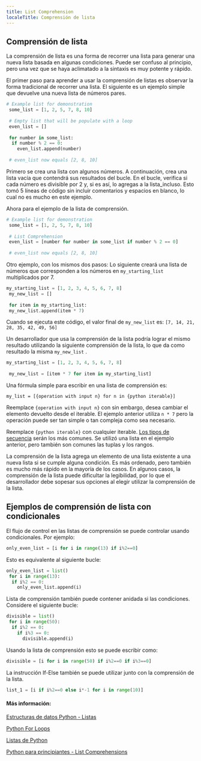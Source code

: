 ```yaml
---
title: List Comprehension
localeTitle: Comprensión de lista
---
```

## Comprensión de lista

La comprensión de lista es una forma de recorrer una lista para generar una nueva lista basada en algunas condiciones. Puede ser confuso al principio, pero una vez que se haya aclimatado a la sintaxis es muy potente y rápido.

El primer paso para aprender a usar la comprensión de listas es observar la forma tradicional de recorrer una lista. El siguiente es un ejemplo simple que devuelve una nueva lista de números pares.

```python
# Example list for demonstration 
 some_list = [1, 2, 5, 7, 8, 10] 
 
 # Empty list that will be populate with a loop 
 even_list = [] 
 
 for number in some_list: 
  if number % 2 == 0: 
    even_list.append(number) 
 
 # even_list now equals [2, 8, 10] 
```

Primero se crea una lista con algunos números. A continuación, crea una lista vacía que contendrá sus resultados del bucle. En el bucle, verifica si cada número es divisible por 2 y, si es así, lo agregas a la lista\_incluso. Esto tomó 5 líneas de código sin incluir comentarios y espacios en blanco, lo cual no es mucho en este ejemplo.

Ahora para el ejemplo de la lista de comprensión.

```python
# Example list for demonstration 
 some_list = [1, 2, 5, 7, 8, 10] 
 
 # List Comprehension 
 even_list = [number for number in some_list if number % 2 == 0] 
 
 # even_list now equals [2, 8, 10] 
```

Otro ejemplo, con los mismos dos pasos: Lo siguiente creará una lista de números que corresponden a los números en `my_starting_list` multiplicados por 7.

```py
my_starting_list = [1, 2, 3, 4, 5, 6, 7, 8] 
 my_new_list = [] 
 
 for item in my_starting_list: 
 my_new_list.append(item * 7) 
```

Cuando se ejecuta este código, el valor final de `my_new_list` es: `[7, 14, 21, 28, 35, 42, 49, 56]`

Un desarrollador que usa la comprensión de la lista podría lograr el mismo resultado utilizando la siguiente comprensión de la lista, lo que da como resultado la misma `my_new_list` .

```py
my_starting_list = [1, 2, 3, 4, 5, 6, 7, 8] 
 
 my_new_list = [item * 7 for item in my_starting_list] 
```

Una fórmula simple para escribir en una lista de comprensión es:

`my_list = [{operation with input n} for n in {python iterable}]`

Reemplace `{operation with input n}` con sin embargo, desea cambiar el elemento devuelto desde el iterable. El ejemplo anterior utiliza `n * 7` pero la operación puede ser tan simple o tan compleja como sea necesario.

Reemplace `{python iterable}` con cualquier iterable. [Los tipos de secuencia](https://guide.freecodecamp.org/python/sequence-types) serán los más comunes. Se utilizó una lista en el ejemplo anterior, pero también son comunes las tuplas y los rangos.

La comprensión de la lista agrega un elemento de una lista existente a una nueva lista si se cumple alguna condición. Es más ordenado, pero también es mucho más rápido en la mayoría de los casos. En algunos casos, la comprensión de la lista puede dificultar la legibilidad, por lo que el desarrollador debe sopesar sus opciones al elegir utilizar la comprensión de la lista.

## Ejemplos de comprensión de lista con condicionales

El flujo de control en las listas de comprensión se puede controlar usando condicionales. Por ejemplo:

```py
only_even_list = [i for i in range(13) if i%2==0] 
```

Esto es equivalente al siguiente bucle:

```py
only_even_list = list() 
 for i in range(13): 
  if i%2 == 0: 
    only_even_list.append(i) 
```

Lista de comprensión también puede contener anidada si las condiciones. Considere el siguiente bucle:

```py
divisible = list() 
 for i in range(50): 
  if i%2 == 0: 
    if i%3 == 0: 
      divisible.append(i) 
```

Usando la lista de comprensión esto se puede escribir como:

```py
divisible = [i for i in range(50) if i%2==0 if i%3==0] 
```

La instrucción If-Else también se puede utilizar junto con la comprensión de la lista.

```py
list_1 = [i if i%2==0 else i*-1 for i in range(10)] 
```

#### Más información:

[Estructuras de datos Python - Listas](https://docs.python.org/2.7/tutorial/datastructures.html)

[Python For Loops](https://guide.freecodecamp.org/python/for-loop-statements)

[Listas de Python](https://guide.freecodecamp.org/python/learn-about-python-lists)

[Python para principiantes - List Comprehensions](http://www.pythonforbeginners.com/basics/list-comprehensions-in-python)